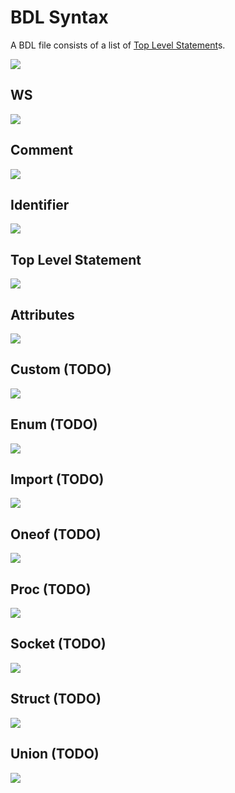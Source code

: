 # BDL Syntax

A BDL file consists of a list of [Top Level Statement](#top-level-statement)s.

![](./syntax-diagrams/out/bdl.svg)

## WS

![](./syntax-diagrams/out/ws.svg)

## Comment

![](./syntax-diagrams/out/comment.svg)

## Identifier

![](./syntax-diagrams/out/identifier.svg)

## Top Level Statement

![](./syntax-diagrams/out/top-level-statement.svg)

## Attributes

![](./syntax-diagrams/out/attributes.svg)

## Custom (TODO)

![](./syntax-diagrams/out/custom.svg)

## Enum (TODO)

![](./syntax-diagrams/out/enum.svg)

## Import (TODO)

![](./syntax-diagrams/out/import.svg)

## Oneof (TODO)

![](./syntax-diagrams/out/oneof.svg)

## Proc (TODO)

![](./syntax-diagrams/out/proc.svg)

## Socket (TODO)

![](./syntax-diagrams/out/socket.svg)

## Struct (TODO)

![](./syntax-diagrams/out/struct.svg)

## Union (TODO)

![](./syntax-diagrams/out/union.svg)
